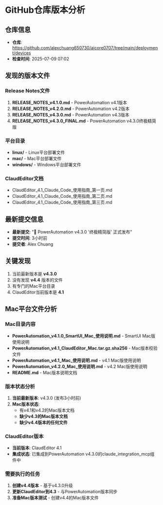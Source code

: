 # GitHub仓库版本分析

## 仓库信息
- **仓库**: https://github.com/alexchuang650730/aicore0707/tree/main/deployment/devices
- **检查时间**: 2025-07-09 07:02

## 发现的版本文件

### Release Notes文件
1. **RELEASE_NOTES_v4.1.0.md** - PowerAutomation v4.1版本
2. **RELEASE_NOTES_v4.2.0.md** - PowerAutomation v4.2版本 
3. **RELEASE_NOTES_v4.3.0.md** - PowerAutomation v4.3版本
4. **RELEASE_NOTES_v4.3.0_FINAL.md** - PowerAutomation v4.3.0终极精简版

### 平台目录
- **linux/** - Linux平台部署文件
- **mac/** - Mac平台部署文件  
- **windows/** - Windows平台部署文件

### ClaudEditor文档
- ClaudEditor_4.1_Claude_Code_使用指南_第一页.md
- ClaudEditor_4.1_Claude_Code_使用指南_第二页.md
- ClaudEditor_4.1_Claude_Code_使用指南_第三页.md

## 最新提交信息
- **最新提交**: "🎉 PowerAutomation v4.3.0 '终极精简版' 正式发布"
- **提交时间**: 3小时前
- **提交者**: Alex Chuang

## 关键发现
1. 当前最新版本是 **v4.3.0**
2. 没有发现 **v4.4** 版本的文件
3. 有专门的Mac平台目录
4. ClaudEditor当前版本是 **4.1**



## Mac平台文件分析

### Mac目录内容
- **PowerAutomation_v4.1.0_SmartUI_Mac_使用说明.md** - SmartUI Mac版使用说明
- **PowerAutomation_v4.1_ClaudEditor_Mac.tar.gz.sha256** - Mac版本校验文件
- **PowerAutomation_v4.1_Mac_使用说明.md** - v4.1 Mac版使用说明
- **PowerAutomation_v4.2.0_Mac_使用说明.md** - v4.2 Mac版使用说明
- **README.md** - Mac版本说明文档

### 版本状态分析
1. **当前最新版本**: v4.3.0 (发布3小时前)
2. **Mac版本状态**: 
   - 有v4.1和v4.2的Mac版本文档
   - **缺少v4.3的Mac版本文档**
   - **缺少v4.4版本的任何文件**

### ClaudEditor版本
- **当前版本**: ClaudEditor 4.1
- **集成状态**: 已集成到PowerAutomation v4.3.0的claude_integration_mcp组件中

### 需要执行的任务
1. **创建v4.4版本** - 基于v4.3.0升级
2. **更新ClaudEditor到4.3** - 与PowerAutomation版本同步
3. **准备Mac版本测试** - 创建v4.4的Mac版本文件

